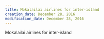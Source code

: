 ```yaml
---
title: Mokalailai airlines for inter-island
creation_date: December 28, 2016
modification_date: December 28, 2016
---
```



Mokalailai airlines for inter-island

